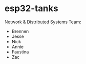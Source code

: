# esp32-tanks

Network & Distributed Systems Team:
- Brennen
- Jesse
- Nick
- Annie
- Faustina
- Zac
